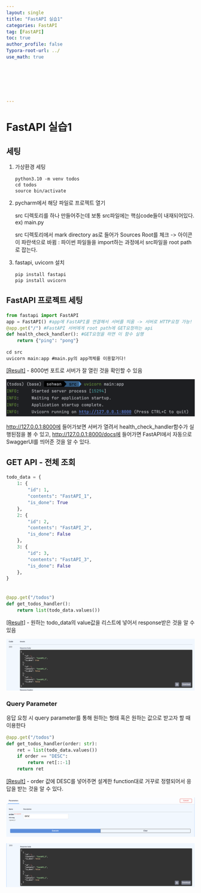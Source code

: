 ```yaml
---
layout: single
title: "FastAPI 실습1"
categories: FastAPI
tag: [FastAPI]
toc: true
author_profile: false
Typora-root-url: ../
use_math: true






---
```


# FastAPI 실습1

## 세팅

1. 가상환경 세팅

   ```terminal
   python3.10 -m venv todos
   cd todos
   source bin/activate
   ```

2. pycharm에서 해당 파일로 프로젝트 열기

   src 디렉토리를 하나 만들어주는데 보통 src파일에는 핵심code들이 내재되어있다. ex) main.py

   src 디렉토리에서 mark directory as로 들어가 Sources Root를 체크 -> 아이콘이 파란색으로 바뀜 : 파이썬 파일들을 import하는 과정에서 src파일을 root path로 잡는다.

3. fastapi, uvicorn 설치

   ```terminal
   pip install fastapi
   pip install uvicorn
   ```

   

## FastAPI 프로젝트 세팅

```python
from fastapi import FastAPI
app = FastAPI() #app에 FastAPI를 연결해서 서버를 띄움 -> 서버로 HTTP요청 가능!
@app.get("/") #FastAPI 서버에게 root path에 GET요청하는 api
def health_check_handler(): #GET요청을 하면 이 함수 실행
    return {"ping": "pong"}
```

```terminal
cd src
uvicorn main:app #main.py의 app객체를 이용할거다!
```

<u>[Result]</u> - 8000번 포트로 서버가 잘 열린 것을 확인할 수 있음

![0901-fastapi-1](/images/2023-09-01-fastapi_practice1/0901-fastapi-1.png)

http://127.0.0.1:8000에 들어가보면 서버가 열려서 health_check_handler함수가 실행된점을 볼 수 있고, http://127.0.0.1:8000/docs에 들어가면 FastAPI에서 자동으로 SwaggerUI를 띄어준 것을 알 수 있다.

## GET API - 전체 조회

```python
todo_data = {
    1: {
        "id": 1,
        "contents": "FastAPI_1",
        "is_done": True
    },
    2: {
        "id": 2,
        "contents": "FastAPI_2",
        "is_done": False
    },
    3: {
        "id": 3,
        "contents": "FastAPI_3",
        "is_done": False
    },
}


@app.get("/todos")
def get_todos_handler():
    return list(todo_data.values())
```

<u>[Result]</u> - 원하는 todo_data의 value값을 리스트에 넣어서 response받은 것을 알 수 있음

![0901-fastapi-2](/images/2023-09-01-fastapi_practice1/0901-fastapi-2.png)

### Query Parameter

응답 요청 시 query parameter를 통해 원하는 형태 혹은 원하는 값으로 받고자 할 때 이용한다

```python
@app.get("/todos")
def get_todos_handler(order: str):
    ret = list(todo_data.values())
    if order == "DESC":
        return ret[::-1]
    return ret
```

<u>[Result]</u> - order 값에 DESC를 넣어주면 설계한 function대로 거꾸로 정렬되어서 응답을 받는 것을 알 수 있다.

![0901-fastapi-3](/images/2023-09-01-fastapi_practice1/0901-fastapi-3.png)

![0901-fastapi-4](/images/2023-09-01-fastapi_practice1/0901-fastapi-4.png)
